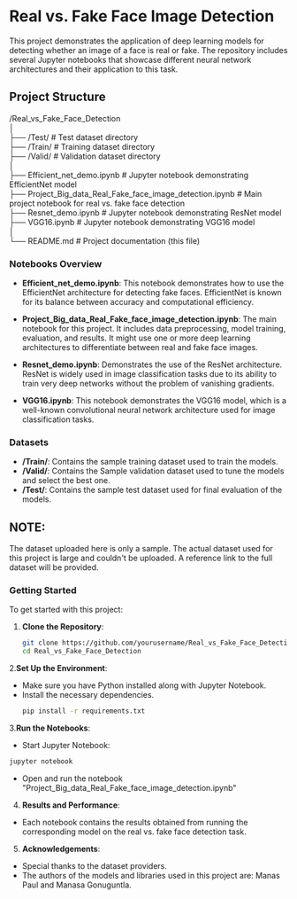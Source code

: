 # Real vs. Fake Face Image Detection

This project demonstrates the application of deep learning models for detecting whether an image of a face is real or fake. The repository includes several Jupyter notebooks that showcase different neural network architectures and their application to this task.

## Project Structure

/Real_vs_Fake_Face_Detection  
│  
├── /Test/                                  # Test dataset directory  
├── /Train/                                 # Training dataset directory  
├── /Valid/                                 # Validation dataset directory  
│  
├── Efficient_net_demo.ipynb                # Jupyter notebook demonstrating EfficientNet model  
├── Project_Big_data_Real_Fake_face_image_detection.ipynb  # Main project notebook for real vs. fake face detection  
├── Resnet_demo.ipynb                       # Jupyter notebook demonstrating ResNet model  
├── VGG16.ipynb                             # Jupyter notebook demonstrating VGG16 model  
│  
└── README.md                               # Project documentation (this file)


### Notebooks Overview

- **Efficient_net_demo.ipynb**: This notebook demonstrates how to use the EfficientNet architecture for detecting fake faces. EfficientNet is known for its balance between accuracy and computational efficiency.

- **Project_Big_data_Real_Fake_face_image_detection.ipynb**: The main notebook for this project. It includes data preprocessing, model training, evaluation, and results. It might use one or more deep learning architectures to differentiate between real and fake face images.

- **Resnet_demo.ipynb**: Demonstrates the use of the ResNet architecture. ResNet is widely used in image classification tasks due to its ability to train very deep networks without the problem of vanishing gradients.

- **VGG16.ipynb**: This notebook demonstrates the VGG16 model, which is a well-known convolutional neural network architecture used for image classification tasks.

### Datasets

- **/Train/**: Contains the  sample training dataset used to train the models.
- **/Valid/**: Contains the Sample validation dataset used to tune the models and select the best one.
- **/Test/**: Contains the sample test dataset used for final evaluation of the models.

## **NOTE:** 
The dataset uploaded here is only a sample. The actual dataset used for this project is large and couldn't be uploaded. A reference link to the full dataset will be provided.


### Getting Started

To get started with this project:

1. **Clone the Repository**:
   ```bash
   git clone https://github.com/yourusername/Real_vs_Fake_Face_Detection.git
   cd Real_vs_Fake_Face_Detection
   ```

2.**Set Up the Environment**:

- Make sure you have Python installed along with Jupyter Notebook.
- Install the necessary dependencies.
   ```bash
   pip install -r requirements.txt
   ```

3.**Run the Notebooks**:
- Start Jupyter Notebook:
```bash
jupyter notebook
```

- Open and run the notebook "Project_Big_data_Real_Fake_face_image_detection.ipynb" 

4. **Results and Performance**:
- Each notebook contains the results obtained from running the corresponding model on the real vs. fake face detection task.

5. **Acknowledgements**:

- Special thanks to the dataset providers.
- The authors of the models and libraries used in this project are: Manas Paul and Manasa Gonuguntla.          




